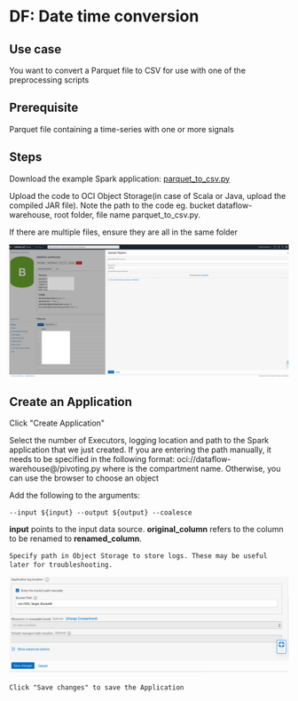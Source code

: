 # DF: Date time conversion

## Use case

You want to convert a Parquet file to CSV for use with one of the preprocessing scripts

## Prerequisite
Parquet file containing a time-series with one or more signals

## Steps

Download the example Spark application: [parquet_to_csv.py](./example_code/parquet_to_csv.py)

Upload the code to OCI Object Storage(in case of Scala or Java, upload the compiled JAR file). Note the path to the code eg. bucket dataflow-
warehouse, root folder, file name parquet_to_csv.py.

If there are multiple files, ensure they are all in the same folder

![image info](./utils/upload_object.png)
## Create an Application

Click "Create Application"

Select the number of Executors, logging location and path to the Spark application that we just created. If you are entering the path manually, it needs to
be specified in the following format: oci://dataflow-warehouse@<compartmentID>/pivoting.py where <compartmentID> is the compartment name. Otherwise,
you can use the browser to choose an object


Add the following to the arguments:

```
--input ${input} --output ${output} --coalesce
```
<b>input</b> points to the input data source. <b>original_column</b> refers to the column to be renamed to <b>renamed_column</b>.



```
Specify path in Object Storage to store logs. These may be useful later for troubleshooting.
```
![image info](./utils/P6.png)


```
Click "Save changes" to save the Application
```
